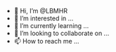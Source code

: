- 👋 Hi, I’m @LBMHR
- 👀 I’m interested in ...
- 🌱 I’m currently learning ...
- 💞️ I’m looking to collaborate on ...
- 📫 How to reach me ...

<!---
LBMHR/LBMHR is a ✨ special ✨ repository because its `README.md` (this file) appears on your GitHub profile.
You can click the Preview link to take a look at your changes.
--->
